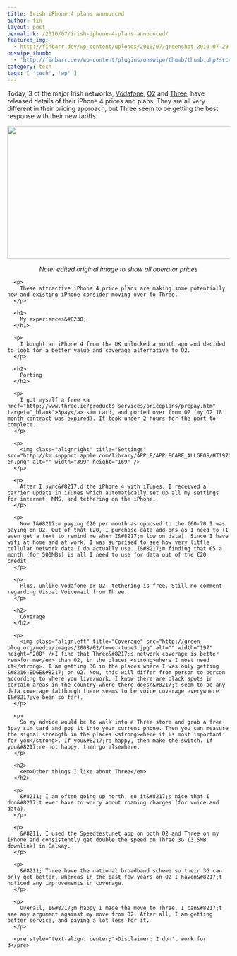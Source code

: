 ```yaml
---
title: Irish iPhone 4 plans announced
author: fin
layout: post
permalink: /2010/07/irish-iphone-4-plans-announced/
featured_img:
  - http://finbarr.dev/wp-content/uploads/2010/07/greenshot_2010-07-29_09-05-39.png
onswipe_thumb:
  - 'http://finbarr.dev/wp-content/plugins/onswipe/thumb/thumb.php?src=http://finbarr.dev/wp-content/uploads/2010/07/greenshot_2010-07-29_09-13-05.png&amp;w=600&amp;h=800&amp;zc=1&amp;q=75&amp;f=0'
category: tech
tags: [ 'tech', 'wp' ]
---
```

Today, 3 of the major Irish networks, [Vodafone][1], [O2][2] and [Three][3], have released details of their iPhone 4 prices and plans.<!--more Get better service, and pay less--> They are all very different in their pricing approach, but Three seem to be getting the best response with their new tariffs.

<p style="text-align: center;">
  <a rel="shadowbox" href="http://finbarr.dev/wp-content/uploads/2010/07/greenshot_2010-07-29_09-13-05.png"><img class="size-full wp-image-459 aligncenter" title="Comparison Chart" src="http://finbarr.dev/wp-content/uploads/2010/07/greenshot_2010-07-29_09-05-39.png" alt="" width="640" height="301" /></a>
</p>

<p style="text-align: center;">
  <p style="text-align: center;">
    <p style="text-align: center;">
      <p style="text-align: center;">
        <em>Note: edited original image to show all operator prices</em>
      </p>

      <p>
        These attractive iPhone 4 price plans are making some potentially new and existing iPhone consider moving over to Three.
      </p>

      <h1>
        My experiences&#8230;
      </h1>

      <p>
        I bought an iPhone 4 from the UK unlocked a month ago and decided to look for a better value and coverage alternative to O2.
      </p>

      <h2>
        Porting
      </h2>

      <p>
        I got myself a free <a href="http://www.three.ie/products_services/priceplans/prepay.htm" target="_blank">3pay</a> sim card, and ported over from O2 (my O2 18 month contract was expired). It took under 2 hours for the port to complete.
      </p>

      <p>
        <img class="alignright" title="Settings" src="http://km.support.apple.com/library/APPLE/APPLECARE_ALLGEOS/HT1970/HT1970_01-en.png" alt="" width="399" height="169" />
      </p>

      <p>
        After I sync&#8217;d the iPhone 4 with iTunes, I received a carrier update in iTunes which automatically set up all my settings for internet, MMS, and tethering on the iPhone.
      </p>

      <p>
        Now I&#8217;m paying €20 per month as opposed to the €60-70 I was paying on O2. Out of that €20, I purchase data add-ons as I need to (I even get a text to remind me when I&#8217;m low on data). Since I have wifi at home and at work, I was surprised to see how very little cellular network data I do actually use. I&#8217;m finding that €5 a month (for 500MBs) is all I need to use for data out of the €20 credit.
      </p>

      <p>
        Plus, unlike Vodafone or O2, tethering is free. Still no comment regarding Visual Voicemail from Three.
      </p>

      <h2>
        Coverage
      </h2>

      <p>
        <img class="alignleft" title="Coverage" src="http://green-blog.org/media/images/2008/02/tower-tube3.jpg" alt="" width="197" height="200" />I find that Three&#8217;s network coverage is better <em>for me</em> than O2, in the places <strong>where I most need it</strong>. I am getting 3G in the places where I was only getting &#8216;EDGE&#8217; on O2. Now, this will differ from person to person according to where you live/work. I know there are black spots in certain areas in the country where there doesn&#8217;t seem to be any data coverage (although there seems to be voice coverage everywhere I&#8217;ve been so far).
      </p>

      <p>
        So my advice would be to walk into a Three store and grab a free 3pay sim card and pop it into your current phone. Then you can measure the signal strength in the places <strong>where it is most important for you</strong>. If you&#8217;re happy, then make the switch. If you&#8217;re not happy, then go elsewhere.
      </p>

      <h2>
        <em>Other things I like about Three</em>
      </h2>

      <p>
        &#8211; I am often going up north, so it&#8217;s nice that I don&#8217;t ever have to worry about roaming charges (for voice and data).
      </p>

      <p>
        &#8211; I used the Speedtest.net app on both O2 and Three on my iPhone and consistently get double the speed on Three 3G (3.5MB downlink) in Galway.
      </p>

      <p>
        &#8211; Three have the national broadband scheme so their 3G can only get better, whereas in the past few years on O2 I haven&#8217;t noticed any improvements in coverage.
      </p>

      <p>
        Overall, I&#8217;m happy I made the move to Three. I can&#8217;t see any argument against my move from O2. After all, I am getting better service, and paying a lot less for it.
      </p>

      <pre style="text-align: center;">Disclaimer: I don't work for 3</pre>

 [1]: http://www.vodafone.ie/iphone/paymonthly
 [2]: http://www.o2online.ie/shop/phones/iphone/iphone-4/
 [3]: http://three.ie/iphone/index.htm

